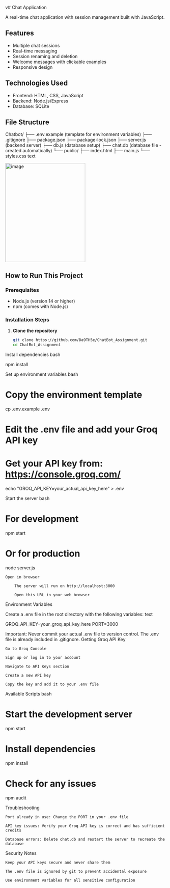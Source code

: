 v# Chat Application

A real-time chat application with session management built with JavaScript.

## Features

- Multiple chat sessions
- Real-time messaging
- Session renaming and deletion
- Welcome messages with clickable examples
- Responsive design

## Technologies Used

- Frontend: HTML, CSS, JavaScript
- Backend: Node.js/Express
- Database: SQLite

## File Structure

Chatbot/
├── .env.example (template for environment variables)
├── .gitignore
├── package.json
├── package-lock.json
├── server.js (backend server)
├── db.js (database setup)
├── chat.db (database file - created automatically)
└── public/
├── index.html
├── main.js
└── styles.css
text


<img width="251" height="311" alt="image" src="https://github.com/user-attachments/assets/69a63105-77aa-43fe-a284-2c90e3fc99b3" />

## How to Run This Project

### Prerequisites
- Node.js (version 14 or higher)
- npm (comes with Node.js)

### Installation Steps

1. **Clone the repository**
   ```bash
   git clone https://github.com/Da9TH5e/ChatBot_Assignment.git
   cd ChatBot_Assignment

Install dependencies
bash

npm install

Set up environment variables
bash

# Copy the environment template
cp .env.example .env

# Edit the .env file and add your Groq API key
# Get your API key from: https://console.groq.com/
echo "GROQ_API_KEY=your_actual_api_key_here" > .env

Start the server
bash

# For development
npm start

# Or for production
node server.js

    Open in browser

        The server will run on http://localhost:3000

        Open this URL in your web browser

Environment Variables

Create a .env file in the root directory with the following variables:
text

GROQ_API_KEY=your_groq_api_key_here
PORT=3000

Important: Never commit your actual .env file to version control. The .env file is already included in .gitignore.
Getting Groq API Key

    Go to Groq Console

    Sign up or log in to your account

    Navigate to API Keys section

    Create a new API key

    Copy the key and add it to your .env file

Available Scripts
bash

# Start the development server
npm start

# Install dependencies
npm install

# Check for any issues
npm audit

Troubleshooting

    Port already in use: Change the PORT in your .env file

    API key issues: Verify your Groq API key is correct and has sufficient credits

    Database errors: Delete chat.db and restart the server to recreate the database

Security Notes

    Keep your API keys secure and never share them

    The .env file is ignored by git to prevent accidental exposure

    Use environment variables for all sensitive configuration